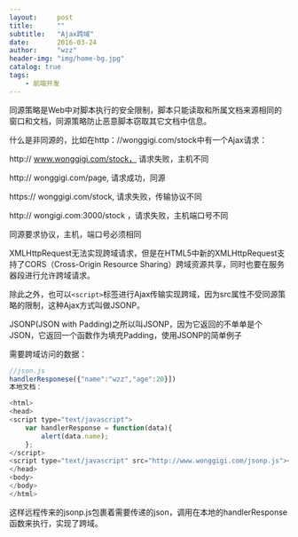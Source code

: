 ```yaml
---
layout:     post
title:      ""
subtitle:   "Ajax跨域"
date:       2016-03-24
author:     "wzz"
header-img: "img/home-bg.jpg"
catalog: true
tags:
    - 前端开发
---
```


同源策略是Web中对脚本执行的安全限制，脚本只能读取和所属文档来源相同的窗口和文档，同源策略防止恶意脚本窃取其它文档中信息。

什么是非同源的，比如在http：//wonggigi.com/stock中有一个Ajax请求：

http:// www.wonggigi.com/stock，  请求失败，主机不同

http:// wonggigi.com/page,       请求成功，同源

https:// wonggigi.com/stock,    请求失败，传输协议不同

http:// wongigi.com:3000/stock  ，请求失败，主机端口号不同

同源要求协议，主机，端口号必须相同

XMLHttpRequest无法实现跨域请求，但是在HTML5中新的XMLHttpRequest支持了CORS（Cross-Origin Resource Sharing）跨域资源共享，同时也要在服务器段进行允许跨域请求。

除此之外，也可以`<script>`标签进行Ajax传输实现跨域，因为src属性不受同源策略的限制，这种Ajax方式叫做JSONP。

JSONP(JSON with Padding)之所以叫JSONP，因为它返回的不单单是个JSON，它返回一个函数作为填充Padding，使用JSONP的简单例子

需要跨域访问的数据：
```js
//json.js
handlerResponese({"name":"wzz","age":20}])
本地文档：
```

```js
<html>
<head>
<script type="text/javascript">
    var handlerResponse = function(data){
        alert(data.name);
    };
</script>
<script type="text/javascript" src="http://www.wonggigi.com/jsonp.js"></script>
</head>
<body>
</body>
</html>
```

这样远程传来的jsonp.js包裹着需要传递的json，调用在本地的handlerResponse函数来执行，实现了跨域。
